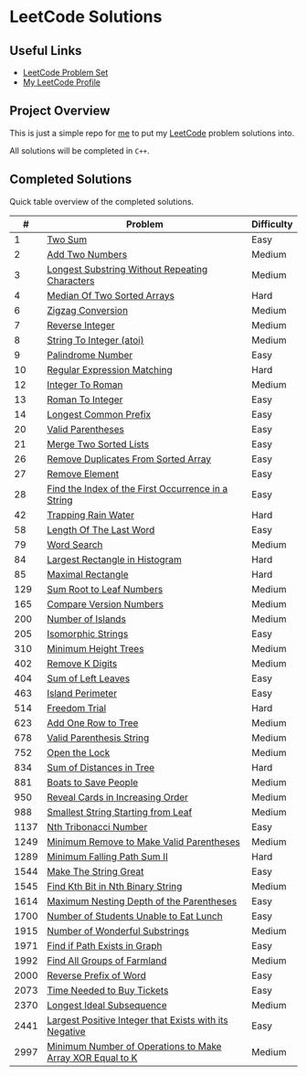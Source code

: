 # LeetCode Solutions

## Useful Links

- [LeetCode Problem Set](https://leetcode.com/problemset/)
- [My LeetCode Profile](https://leetcode.com/Jawdan)

## Project Overview

This is just a simple repo for [me](https://leetcode.com/Jawdan) to put my [LeetCode](https://leetcode.com/problemset/) problem solutions into.

All solutions will be completed in `C++`.

## Completed Solutions

Quick table overview of the completed solutions.

| #    | Problem                                                                                                                         | Difficulty |
| ---- | ------------------------------------------------------------------------------------------------------------------------------- | ---------- |
| 1    | [Two Sum](Solutions/0001.TwoSum.cpp)                                                                                            | Easy       |
| 2    | [Add Two Numbers](Solutions/0002.AddTwoNumbers.cpp)                                                                             | Medium     |
| 3    | [Longest Substring Without Repeating Characters](Solutions/0003.LongestSubstringWithoutRepeatingCharacters.cpp)                 | Medium     |
| 4    | [Median Of Two Sorted Arrays](Solutions/0004.MedianOfTwoSortedArrays.cpp)                                                       | Hard       |
| 6    | [Zigzag Conversion](Solutions/0006.ZigzagConversion.cpp)                                                                        | Medium     |
| 7    | [Reverse Integer](Solutions/0007.ReverseInteger.cpp)                                                                            | Medium     |
| 8    | [String To Integer (atoi)](Solutions/0008.StringToIntegerAtoi.cpp)                                                              | Medium     |
| 9    | [Palindrome Number](Solutions/0009.PalindromeNumber.cpp)                                                                        | Easy       |
| 10   | [Regular Expression Matching](Solutions/0010.RegularExpressionMatching.cpp)                                                     | Hard       |
| 12   | [Integer To Roman](Solutions/0012.IntegerToRoman.cpp)                                                                           | Medium     |
| 13   | [Roman To Integer](Solutions/0013.RomanToInteger.cpp)                                                                           | Easy       |
| 14   | [Longest Common Prefix](Solutions/0014.LongestCommonPrefix.cpp)                                                                 | Easy       |
| 20   | [Valid Parentheses](Solutions/0020.ValidParentheses.cpp)                                                                        | Easy       |
| 21   | [Merge Two Sorted Lists](Solutions/0021.MergeTwoSortedLists.cpp)                                                                | Easy       |
| 26   | [Remove Duplicates From Sorted Array](Solutions/0026.RemoveDuplicatesFromSortedArray.cpp)                                       | Easy       |
| 27   | [Remove Element](Solutions/0027.RemoveElement.cpp)                                                                              | Easy       |
| 28   | [Find the Index of the First Occurrence in a String](solutions/0028.FindTheIndexOfTheFirstOccurenceInAString.cpp)               | Easy       |
| 42   | [Trapping Rain Water](Solutions/0042.TrappingRainWater.cpp)                                                                     | Hard       |
| 58   | [Length Of The Last Word](Solutions/0058.LengthOfTheLastWord.cpp)                                                               | Easy       |
| 79   | [Word Search](Solutions/0079.WordSearch.cpp)                                                                                    | Medium     |
| 84   | [Largest Rectangle in Histogram](Solutions/0084.LargestRectangleInHistogram.cpp)                                                | Hard       |
| 85   | [Maximal Rectangle](Solutions/0085.MaximalRectangle.cpp)                                                                        | Hard       |
| 129  | [Sum Root to Leaf Numbers](Solutions/0129.SumRootToLeafNumbers.cpp)                                                             | Medium     |
| 165  | [Compare Version Numbers](Solutions/0165.CompareVersionNumbers.cpp)                                                              | Medium     |
| 200  | [Number of Islands](Solutions/0200.NumberOfIslands.cpp)                                                                         | Medium     |
| 205  | [Isomorphic Strings](Solutions/0205.IsomorphicStrings.cpp)                                                                      | Easy       |
| 310  | [Minimum Height Trees](Solutions/0310.MinimumHeightTrees.cpp)                                                                   | Medium     |
| 402  | [Remove K Digits](Solutions/0402.RemoveKDigits.cpp)                                                                             | Medium     |
| 404  | [Sum of Left Leaves](Solutions/0404.SumOfLeftLeaves.cpp)                                                                        | Easy       |
| 463  | [Island Perimeter](Solutions/0463.IslandPerimeter.cpp)                                                                          | Easy       |
| 514  | [Freedom Trial](Solutions/0514.FreedomTrial.cpp)                                                                                | Hard       |
| 623  | [Add One Row to Tree](Solutions/0623.AddOneRowToTree.cpp)                                                                       | Medium     |
| 678  | [Valid Parenthesis String](Solutions/0678.ValidParenthesisString.cpp)                                                           | Medium     |
| 752  | [Open the Lock](Solutions/0752.OpenTheLock.cpp)                                                                                 | Medium     |
| 834  | [Sum of Distances in Tree](Solutions/0834.SumOfDistancesInTree.cpp)                                                              | Hard       |
| 881  | [Boats to Save People](Solutions/0881.BoatsToSavePeople.cpp)                                                                    | Medium     |
| 950  | [Reveal Cards in Increasing Order](Solutions/0950.RevealCardsInIncreasingOrder.cpp)                                             | Medium     |
| 988  | [Smallest String Starting from Leaf](Solutions/0988.SmallestStringStartingFromLeaf.cpp)                                         | Medium     |
| 1137 | [Nth Tribonacci Number](Solutions/1137.NthTribonacciNumber.cpp)                                                                 | Easy       |
| 1249 | [Minimum Remove to Make Valid Parentheses](Solutions/1249.MinimumRemoveToMakeValidParentheses.cpp)                              | Medium     |
| 1289 | [Minimum Falling Path Sum II](Solutions/1289.MinimumFallingPathSumII.cpp)                                                       | Hard       |
| 1544 | [Make The String Great](Solutions/1544.MakeTheStringGreat.cpp)                                                                  | Easy       |
| 1545 | [Find Kth Bit in Nth Binary String](Solutions/1545.FindKthBitInNthBinaryString.cpp)                                             | Medium     |
| 1614 | [Maximum Nesting Depth of the Parentheses](Solutions/1614.MaximumNestingDepthOfTheParentheses.cpp)                              | Easy       |
| 1700 | [Number of Students Unable to Eat Lunch](Solutions/1700.NumberOfStudentsUnableToEatLunch.cpp)                                   | Easy       |
| 1915 | [Number of Wonderful Substrings](Solutions/1915.NumberOfWonderfulSubstrings.cpp)                                                | Medium     |
| 1971 | [Find if Path Exists in Graph](Solutions/1971.FindIfPathExistsInGraph.cpp)                                                      | Easy       |
| 1992 | [Find All Groups of Farmland](Solutions/1992.FindAllGroupsOfFarmland.cpp)                                                       | Medium     |
| 2000 | [Reverse Prefix of Word](Solutions/2000.ReversePrefixOfWord.cpp)                                                                | Easy       |
| 2073 | [Time Needed to Buy Tickets](Solutions/2073.TimeNeededToBuyTickets.cpp)                                                         | Easy       |
| 2370 | [Longest Ideal Subsequence](Solutions/2370.LongestIdealSubsequence.cpp)                                                         | Medium     |
| 2441 | [Largest Positive Integer that Exists with its Negative](Solutions/2441.LargestPositiveIntegerThatExistsWithItsNegative.cpp)    | Easy       |
| 2997 | [Minimum Number of Operations to Make Array XOR Equal to K](Solutions/2997.MinimumNumberOfOperationsToMakeArrayXOREqualToK.cpp) | Medium     |